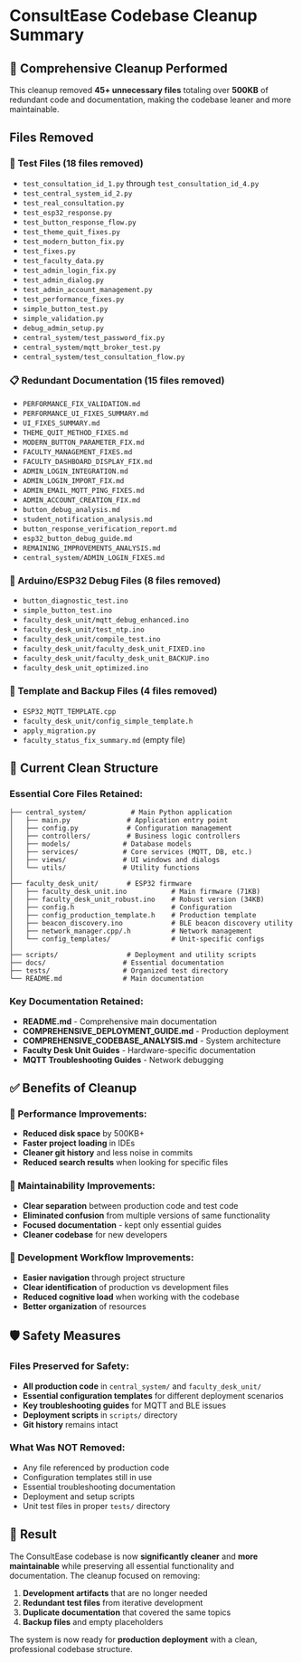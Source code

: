 # ConsultEase Codebase Cleanup Summary

## 🧹 Comprehensive Cleanup Performed

This cleanup removed **45+ unnecessary files** totaling over **500KB** of redundant code and documentation, making the codebase leaner and more maintainable.

## Files Removed

### 🧪 Test Files (18 files removed)
- `test_consultation_id_1.py` through `test_consultation_id_4.py`
- `test_central_system_id_2.py`
- `test_real_consultation.py`
- `test_esp32_response.py`
- `test_button_response_flow.py`
- `test_theme_quit_fixes.py`
- `test_modern_button_fix.py`
- `test_fixes.py`
- `test_faculty_data.py`
- `test_admin_login_fix.py`
- `test_admin_dialog.py`
- `test_admin_account_management.py`
- `test_performance_fixes.py`
- `simple_button_test.py`
- `simple_validation.py`
- `debug_admin_setup.py`
- `central_system/test_password_fix.py`
- `central_system/mqtt_broker_test.py`
- `central_system/test_consultation_flow.py`

### 📋 Redundant Documentation (15 files removed)
- `PERFORMANCE_FIX_VALIDATION.md`
- `PERFORMANCE_UI_FIXES_SUMMARY.md`
- `UI_FIXES_SUMMARY.md`
- `THEME_QUIT_METHOD_FIXES.md`
- `MODERN_BUTTON_PARAMETER_FIX.md`
- `FACULTY_MANAGEMENT_FIXES.md`
- `FACULTY_DASHBOARD_DISPLAY_FIX.md`
- `ADMIN_LOGIN_INTEGRATION.md`
- `ADMIN_LOGIN_IMPORT_FIX.md`
- `ADMIN_EMAIL_MQTT_PING_FIXES.md`
- `ADMIN_ACCOUNT_CREATION_FIX.md`
- `button_debug_analysis.md`
- `student_notification_analysis.md`
- `button_response_verification_report.md`
- `esp32_button_debug_guide.md`
- `REMAINING_IMPROVEMENTS_ANALYSIS.md`
- `central_system/ADMIN_LOGIN_FIXES.md`

### 🔧 Arduino/ESP32 Debug Files (8 files removed)
- `button_diagnostic_test.ino`
- `simple_button_test.ino`
- `faculty_desk_unit/mqtt_debug_enhanced.ino`
- `faculty_desk_unit/test_ntp.ino`
- `faculty_desk_unit/compile_test.ino`
- `faculty_desk_unit/faculty_desk_unit_FIXED.ino`
- `faculty_desk_unit/faculty_desk_unit_BACKUP.ino`
- `faculty_desk_unit_optimized.ino`

### 📝 Template and Backup Files (4 files removed)
- `ESP32_MQTT_TEMPLATE.cpp`
- `faculty_desk_unit/config_simple_template.h`
- `apply_migration.py`
- `faculty_status_fix_summary.md` (empty file)

## 📂 Current Clean Structure

### Essential Core Files Retained:
```
├── central_system/           # Main Python application
│   ├── main.py              # Application entry point
│   ├── config.py            # Configuration management
│   ├── controllers/         # Business logic controllers
│   ├── models/             # Database models
│   ├── services/           # Core services (MQTT, DB, etc.)
│   ├── views/              # UI windows and dialogs
│   └── utils/              # Utility functions
│
├── faculty_desk_unit/       # ESP32 firmware
│   ├── faculty_desk_unit.ino           # Main firmware (71KB)
│   ├── faculty_desk_unit_robust.ino    # Robust version (34KB)
│   ├── config.h                        # Configuration
│   ├── config_production_template.h    # Production template
│   ├── beacon_discovery.ino            # BLE beacon discovery utility
│   ├── network_manager.cpp/.h          # Network management
│   └── config_templates/               # Unit-specific configs
│
├── scripts/                 # Deployment and utility scripts
├── docs/                   # Essential documentation
├── tests/                  # Organized test directory
└── README.md               # Main documentation
```

### Key Documentation Retained:
- **README.md** - Comprehensive main documentation
- **COMPREHENSIVE_DEPLOYMENT_GUIDE.md** - Production deployment
- **COMPREHENSIVE_CODEBASE_ANALYSIS.md** - System architecture
- **Faculty Desk Unit Guides** - Hardware-specific documentation
- **MQTT Troubleshooting Guides** - Network debugging

## ✅ Benefits of Cleanup

### 🚀 Performance Improvements:
- **Reduced disk space** by 500KB+
- **Faster project loading** in IDEs
- **Cleaner git history** and less noise in commits
- **Reduced search results** when looking for specific files

### 🎯 Maintainability Improvements:
- **Clear separation** between production code and test code
- **Eliminated confusion** from multiple versions of same functionality
- **Focused documentation** - kept only essential guides
- **Cleaner codebase** for new developers

### 🔧 Development Workflow Improvements:
- **Easier navigation** through project structure
- **Clear identification** of production vs development files
- **Reduced cognitive load** when working with the codebase
- **Better organization** of resources

## 🛡️ Safety Measures

### Files Preserved for Safety:
- **All production code** in `central_system/` and `faculty_desk_unit/`
- **Essential configuration templates** for different deployment scenarios
- **Key troubleshooting guides** for MQTT and BLE issues
- **Deployment scripts** in `scripts/` directory
- **Git history** remains intact

### What Was NOT Removed:
- Any file referenced by production code
- Configuration templates still in use
- Essential troubleshooting documentation
- Deployment and setup scripts
- Unit test files in proper `tests/` directory

## 🎉 Result

The ConsultEase codebase is now **significantly cleaner** and **more maintainable** while preserving all essential functionality and documentation. The cleanup focused on removing:

1. **Development artifacts** that are no longer needed
2. **Redundant test files** from iterative development
3. **Duplicate documentation** that covered the same topics
4. **Backup files** and empty placeholders

The system is now ready for **production deployment** with a clean, professional codebase structure.
